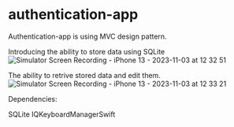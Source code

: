 # authentication-app
 Authentication-app is using MVC design pattern.

Introducing the ability to store data using SQLite
![Simulator Screen Recording - iPhone 13 - 2023-11-03 at 12 32 51](https://github.com/AhmedNafie/authentication-app/assets/101005449/3bd1bc40-0e02-4c2f-a874-b8bd2668a53e)


The ability to retrive stored data and edit them.
![Simulator Screen Recording - iPhone 13 - 2023-11-03 at 12 33 21](https://github.com/AhmedNafie/authentication-app/assets/101005449/d5d75bd6-3494-4255-9e2b-01559ba80200)






Dependencies:

SQLite 
IQKeyboardManagerSwift
